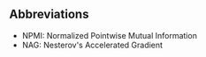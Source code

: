 ## Abbreviations
* NPMI: Normalized Pointwise Mutual Information
* NAG: Nesterov's Accelerated Gradient

